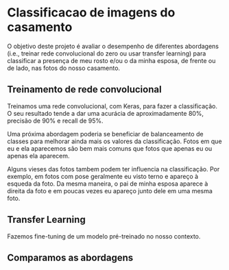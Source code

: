 # Classificacao de imagens do casamento

O objetivo deste projeto é avaliar o desempenho de diferentes abordagens (i.e., treinar rede convolucional do zero ou usar transfer learning) para classificar a presença de meu rosto e/ou o da minha esposa, de frente ou de lado, nas fotos do nosso casamento.

## Treinamento de rede convolucional
Treinamos uma rede convolucional, com Keras, para fazer a classificação. O seu resultado tende a dar uma acurácia de aproximadamente 80%, precisão de 90% e recall de 95%.

Uma próxima abordagem poderia se beneficiar de balanceamento de classes para melhorar ainda mais os valores da classificação. Fotos em que eu e ela aparecemos são bem mais comuns que fotos que apenas eu ou apenas ela aparecem.

Alguns vieses das fotos tambem podem ter influencia na classificação. Por exemplo, em fotos com pose geralmente eu visto terno e apareço à esqueda da foto. Da mesma maneira, o pai de minha esposa aparece à direita da foto e em poucas vezes eu apareço junto dele em uma mesma foto.

## Transfer Learning
Fazemos fine-tuning de um modelo pré-treinado no nosso contexto.

## Comparamos as abordagens
